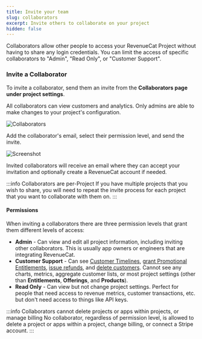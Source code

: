```yaml
---
title: Invite your team
slug: collaborators
excerpt: Invite others to collaborate on your project
hidden: false
---
```


Collaborators allow other people to access your RevenueCat Project without having to share any login credentials. You can limit the access of specific collaborators to "Admin", "Read Only", or "Customer Support".

### Invite a Collaborator

To invite a collaborator, send them an invite from the **Collaborators page under project settings**.

All collaborators can view customers and analytics. Only admins are able to make changes to your project's configuration.

![Collaborators](https://files.readme.io/07e6112-app.revenuecat.com_projects_85ff18c7_collaborators.png)

Add the collaborator's email, select their permission level, and send the invite.

![Screenshot](https://files.readme.io/1b67b03-Screenshot_2023-03-27_at_4.26.50_PM.png)

Invited collaborators will receive an email where they can accept your invitation and optionally create a RevenueCat account if needed.

:::info Collaborators are per-Project
If you have multiple projects that you wish to share, you will need to repeat the invite process for each project that you want to collaborate with them on.
:::

#### Permissions

When inviting a collaborators there are three permission levels that grant them different levels of access:

- **Admin** - Can view and edit all project information, including inviting other collaborators. This is usually app owners or engineers that are integrating RevenueCat.
- **Customer Support** - Can see [Customer Timelines](/docs/dashboard-and-metrics/customers-group/basic-information), [grant Promotional Entitlements](/docs/dashboard-and-metrics/customers-group/promotionals), [issue refunds](/docs/dashboard-and-metrics/customers-group/customer-history#section-refunding-subscriptions), and [delete customers](/docs/dashboard-and-metrics/customers-group/manage-users). Cannot see any charts, metrics, aggregate customer lists, or most project settings (other than **Entitlements**, **Offerings**, and **Products**).
- **Read Only** - Can view but not change project settings. Perfect for people that need access to revenue metrics, customer transactions, etc. but don't need access to things like API keys.

:::info Collaborators cannot delete projects or apps within projects, or manage billing
No collaborator, regardless of permission level, is allowed to delete a project or apps within a project, change billing, or connect a Stripe account.
:::
